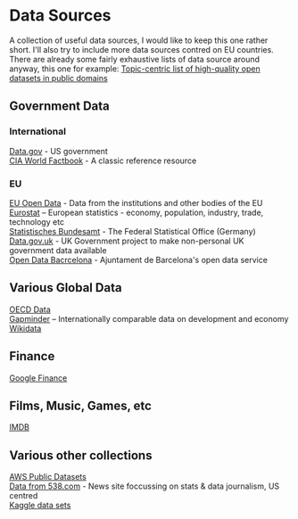 # Data Sources
A collection of useful data sources, I would like to keep this one rather short. I'll also try to include more data sources contred on EU countries. There are already some fairly exhaustive lists of data source around anyway, this one for example:  [Topic-centric list of high-quality open datasets in public domains](https://github.com/awesomedata/awesome-public-datasets)

## Government Data 
### International
[Data.gov](http://data.gov) - US government\
[CIA World Factbook](https://www.cia.gov/library/publications/the-world-factbook) - A classic reference resource 

### EU
[EU Open Data](https://data.europa.eu/euodp/en/home) - Data from the institutions and other bodies of the EU\
[Eurostat](http://ec.europa.eu/eurostat/data/database) – European statistics - economy, population, industry, trade, technology etc\
[Statistisches Bundesamt](https://www.destatis.de) - The Federal Statistical Office (Germany)\
[Data.gov.uk](http://data.gov.uk/) - UK Government project to make non-personal UK government data available    
[Open Data Bacrcelona](http://opendata-ajuntament.barcelona.cat/en) - Ajuntament de Barcelona's open data service

## Various Global Data
[OECD Data](https://data.oecd.org)\
[Gapminder](https://www.gapminder.org/data) – Internationally comparable data on development and economy\
[Wikidata](https://www.wikidata.org)

## Finance
[Google Finance](https://www.google.com/finance)

## Films, Music, Games, etc
[IMDB](https://www.imdb.com/interfaces)

## Various other collections
[AWS Public Datasets](https://aws.amazon.com/de/datasets)\
[Data from 538.com](https://data.fivethirtyeight.com) - News site foccussing on stats & data journalism, US centred\
[Kaggle data sets](https://www.kaggle.com/datasets) 
